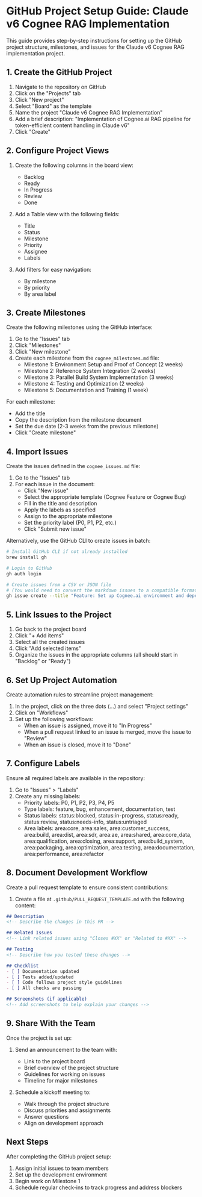 # GitHub Project Setup Guide: Claude v6 Cognee RAG Implementation

This guide provides step-by-step instructions for setting up the GitHub project structure, milestones, and issues for the Claude v6 Cognee RAG implementation project.

## 1. Create the GitHub Project

1. Navigate to the repository on GitHub
2. Click on the "Projects" tab
3. Click "New project"
4. Select "Board" as the template
5. Name the project "Claude v6 Cognee RAG Implementation"
6. Add a brief description: "Implementation of Cognee.ai RAG pipeline for token-efficient content handling in Claude v6"
7. Click "Create"

## 2. Configure Project Views

1. Create the following columns in the board view:
   - Backlog
   - Ready
   - In Progress
   - Review
   - Done

2. Add a Table view with the following fields:
   - Title
   - Status
   - Milestone
   - Priority
   - Assignee
   - Labels

3. Add filters for easy navigation:
   - By milestone
   - By priority
   - By area label

## 3. Create Milestones

Create the following milestones using the GitHub interface:

1. Go to the "Issues" tab
2. Click "Milestones"
3. Click "New milestone"
4. Create each milestone from the `cognee_milestones.md` file:
   - Milestone 1: Environment Setup and Proof of Concept (2 weeks)
   - Milestone 2: Reference System Integration (2 weeks)
   - Milestone 3: Parallel Build System Implementation (3 weeks)
   - Milestone 4: Testing and Optimization (2 weeks)
   - Milestone 5: Documentation and Training (1 week)

For each milestone:
- Add the title
- Copy the description from the milestone document
- Set the due date (2-3 weeks from the previous milestone)
- Click "Create milestone"

## 4. Import Issues

Create the issues defined in the `cognee_issues.md` file:

1. Go to the "Issues" tab
2. For each issue in the document:
   - Click "New issue"
   - Select the appropriate template (Cognee Feature or Cognee Bug)
   - Fill in the title and description
   - Apply the labels as specified
   - Assign to the appropriate milestone
   - Set the priority label (P0, P1, P2, etc.)
   - Click "Submit new issue"

Alternatively, use the GitHub CLI to create issues in batch:

```bash
# Install GitHub CLI if not already installed
brew install gh

# Login to GitHub
gh auth login

# Create issues from a CSV or JSON file
# (You would need to convert the markdown issues to a compatible format)
gh issue create --title "Feature: Set up Cognee.ai environment and dependencies" --body "..." --label "feature,P2,area:build,status:ready" --milestone "Milestone 1"
```

## 5. Link Issues to the Project

1. Go back to the project board
2. Click "+ Add items"
3. Select all the created issues
4. Click "Add selected items"
5. Organize the issues in the appropriate columns (all should start in "Backlog" or "Ready")

## 6. Set Up Project Automation

Create automation rules to streamline project management:

1. In the project, click on the three dots (...) and select "Project settings"
2. Click on "Workflows"
3. Set up the following workflows:
   - When an issue is assigned, move it to "In Progress"
   - When a pull request linked to an issue is merged, move the issue to "Review"
   - When an issue is closed, move it to "Done"

## 7. Configure Labels

Ensure all required labels are available in the repository:

1. Go to "Issues" > "Labels"
2. Create any missing labels:
   - Priority labels: P0, P1, P2, P3, P4, P5
   - Type labels: feature, bug, enhancement, documentation, test
   - Status labels: status:blocked, status:in-progress, status:ready, status:review, status:needs-info, status:untriaged
   - Area labels: area:core, area:sales, area:customer_success, area:build, area:dist, area:sdr, area:ae, area:shared, area:core_data, area:qualification, area:closing, area:support, area:build_system, area:packaging, area:optimization, area:testing, area:documentation, area:performance, area:refactor

## 8. Document Development Workflow

Create a pull request template to ensure consistent contributions:

1. Create a file at `.github/PULL_REQUEST_TEMPLATE.md` with the following content:

```markdown
## Description
<!-- Describe the changes in this PR -->

## Related Issues
<!-- Link related issues using "Closes #XX" or "Related to #XX" -->

## Testing
<!-- Describe how you tested these changes -->

## Checklist
- [ ] Documentation updated
- [ ] Tests added/updated
- [ ] Code follows project style guidelines
- [ ] All checks are passing

## Screenshots (if applicable)
<!-- Add screenshots to help explain your changes -->
```

## 9. Share With the Team

Once the project is set up:

1. Send an announcement to the team with:
   - Link to the project board
   - Brief overview of the project structure
   - Guidelines for working on issues
   - Timeline for major milestones

2. Schedule a kickoff meeting to:
   - Walk through the project structure
   - Discuss priorities and assignments
   - Answer questions
   - Align on development approach

## Next Steps

After completing the GitHub project setup:

1. Assign initial issues to team members
2. Set up the development environment
3. Begin work on Milestone 1
4. Schedule regular check-ins to track progress and address blockers
